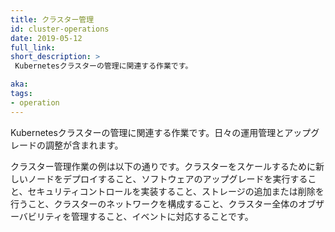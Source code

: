 ```yaml
---
title: クラスター管理
id: cluster-operations
date: 2019-05-12
full_link:
short_description: >
 Kubernetesクラスターの管理に関連する作業です。

aka:
tags:
- operation
---
```

 Kubernetesクラスターの管理に関連する作業です。日々の運用管理とアップグレードの調整が含まれます。

<!--more-->

 クラスター管理作業の例は以下の通りです。クラスターをスケールするために新しいノードをデプロイすること、ソフトウェアのアップグレードを実行すること、セキュリティコントロールを実装すること、ストレージの追加または削除を行うこと、クラスターのネットワークを構成すること、クラスター全体のオブザーバビリティを管理すること、イベントに対応することです。
